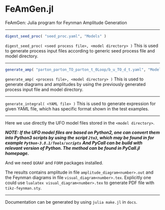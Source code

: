 # FeAmGen.jl

FeAmGen: Julia program for Feynman Amplitude Generation      

-----------------------------------------------

```julia
digest_seed_proc( "seed_proc.yaml", "Models" )
```
`digest_seed_proc( <seed process file>, <model directory> )`
This is used to generate process input files according to generic seed process file and model directory.

-----------------------------------------------

```julia
generate_amp( "parton_parton_TO_parton_t_0Loop/b_u_TO_d_t.yaml", "Models" )
```
`generate_amp( <process file>, <model directory> )`
This is used to generate diagrams and amplitudes by using the previously generated process input file and model directory.

-----------------------------------------------

`generate_integral( <YAML file> )`
This is used to generate expression for given YAML file, which has specific format shown in the test examples.

-----------------------------------------------


Here we use directly the UFO model files stored in the `<model directory>`.

***NOTE:***
***If the UFO model files are based on Python2, one can convert them into Python3 scripts by using the script `2to3`, which may be found in for example `Python-3.8.1/Tools/scripts`***
***And PyCall can be build with relevant version of Python. The method can be found in PyCall.jl homepage.***

And we need `QGRAF` and `FORM` packages installed.

The results contains amplitude in file `amplitude_diagram<number>.out` and the Feynman diagrams in file `visual_diagram<number>.tex`.
Explicitly one could use `lualatex visual_diagram<number>.tex` to generate PDF file with `tikz-feynman.sty`.

------------------------------------------------

Documentation can be generated by using `julia make.jl` in `docs`.



